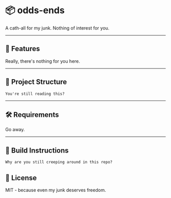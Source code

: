 # 📦 odds-ends

A cath-all for my junk. Nothing of interest for you.

---

## 🚀 Features
Really, there's nothing for you here.

---

## 📁 Project Structure

```
You're still reading this?
```

---

## 🛠️ Requirements
Go away.

---

## 🚧 Build Instructions

```
Why are you still creeping around in this repo?
```
## 📜 License
MIT - because even my junk deserves freedom.
